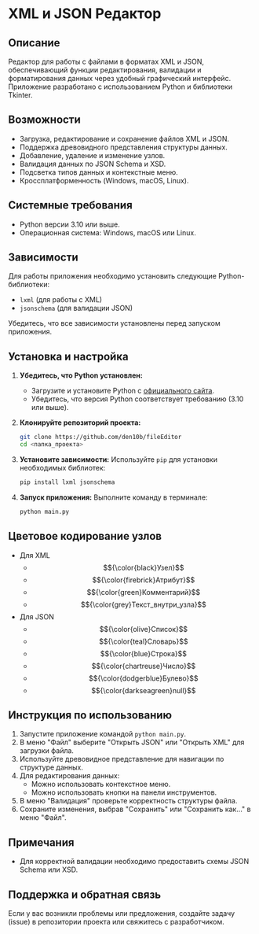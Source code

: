 # XML и JSON Редактор

## Описание
Редактор для работы с файлами в форматах XML и JSON, обеспечивающий функции редактирования, валидации и форматирования данных через удобный графический интерфейс. Приложение разработано с использованием Python и библиотеки Tkinter.

## Возможности
- Загрузка, редактирование и сохранение файлов XML и JSON.
- Поддержка древовидного представления структуры данных.
- Добавление, удаление и изменение узлов.
- Валидация данных по JSON Schema и XSD.
- Подсветка типов данных и контекстные меню.
- Кроссплатформенность (Windows, macOS, Linux).

## Системные требования
- Python версии 3.10 или выше.
- Операционная система: Windows, macOS или Linux.

## Зависимости
Для работы приложения необходимо установить следующие Python-библиотеки:

- `lxml` (для работы с XML)
- `jsonschema` (для валидации JSON)

Убедитесь, что все зависимости установлены перед запуском приложения.

## Установка и настройка

1. **Убедитесь, что Python установлен:**
   - Загрузите и установите Python с [официального сайта](https://www.python.org/downloads/).
   - Убедитесь, что версия Python соответствует требованию (3.10 или выше).

2. **Клонируйте репозиторий проекта:**
   ```bash
   git clone https://github.com/den10b/fileEditor
   cd <папка_проекта>
   ```

3. **Установите зависимости:**
   Используйте `pip` для установки необходимых библиотек:
   ```bash
   pip install lxml jsonschema
   ```

4. **Запуск приложения:**
   Выполните команду в терминале:
   ```bash
   python main.py
   ```
   
## Цветовое кодирование узлов
   - Для XML
     - $${\color{black}Узел}$$
     - $${\color{firebrick}Атрибут}$$
     - $${\color{green}Комментарий}$$
     - $${\color{grey}Текст_внутри_узла}$$
   - Для JSON
     - $${\color{olive}Список}$$
     - $${\color{teal}Словарь}$$
     - $${\color{blue}Строка}$$
     - $${\color{chartreuse}Число}$$
     - $${\color{dodgerblue}Булево}$$
     - $${\color{darkseagreen}null}$$


## Инструкция по использованию

1. Запустите приложение командой `python main.py`.
2. В меню "Файл" выберите "Открыть JSON" или "Открыть XML" для загрузки файла.
3. Используйте древовидное представление для навигации по структуре данных.
4. Для редактирования данных:
   - Можно использовать контекстное меню.
   - Можно использовать кнопки на панели инструментов.
5. В меню "Валидация" проверьте корректность структуры файла.
6. Сохраните изменения, выбрав "Сохранить" или "Сохранить как..." в меню "Файл".

## Примечания

- Для корректной валидации необходимо предоставить схемы JSON Schema или XSD.

## Поддержка и обратная связь
Если у вас возникли проблемы или предложения, создайте задачу (issue) в репозитории проекта или свяжитесь с разработчиком.
